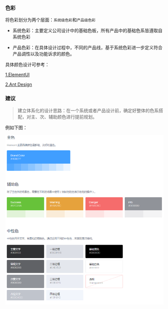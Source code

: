 ### 色彩

将色彩划分为两个层面：`系统级色彩`和`产品级色彩`

- 系统色彩：主要定义公司设计中的基础色板，所有产品中的基础色系皆遵取自系统色彩

- 产品色彩：在具体设计过程中，不同的产品线，基于系统色彩进一步定义符合产品调性以及功能诉求的颜色。

具体颜色设计可参考：  

[1.ElementUI](https://element.eleme.cn/2.12/#/zh-CN/component/color)

[2.Ant Design](https://ant.design/docs/spec/colors-cn)


### 建议

> 建立体系化的设计思路：在一个系统或者产品设计前，确定好整体的色系搭配，对主、次、辅助颜色进行提前规划。

例如下图：

![](../../img/color-1.png)